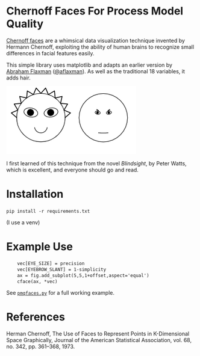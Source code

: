 # Chernoff Faces For Process Model Quality

[Chernoff faces](https://en.wikipedia.org/wiki/Chernoff_face) are a whimsical data visualization technique invented by Hermann Chernoff, exploiting the ability of human brains to recognize small differences in facial features easily. 

This simple library uses matplotlib and adapts an earlier version by [Abraham Flaxman](https://gist.github.com/aflaxman/4043086) ([@aflaxman](https://gist.github.com/aflaxman)). As well as the traditional 18 variables, it adds hair. 

![Output example](eg.png)

I first learned of this technique from the novel _Blindsight_, by Peter Watts, which is excellent, and everyone should go and read.

# Installation

`pip install -r requirements.txt`

(I use a venv)


# Example Use


```
    vec[EYE_SIZE] = precision
    vec[EYEBROW_SLANT] = 1-simplicity
    ax = fig.add_subplot(5,5,1+offset,aspect='equal')
    cface(ax, *vec)
```

See [`pmqfaces.py`](src/pmqfaces.py) for a full working example.


# References

Herman Chernoff, The Use of Faces to Represent Points in K-Dimensional Space Graphically, Journal of the American Statistical Association, vol. 68, no. 342, pp. 361–368, 1973.

